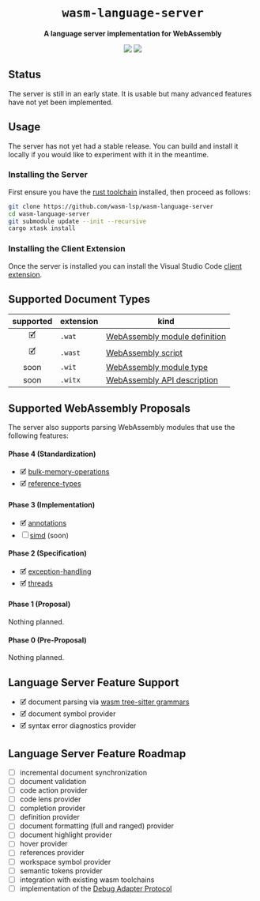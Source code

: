 <div align="center">
  <h1><code>wasm-language-server</code></h1>
  <p>
    <strong>A language server implementation for WebAssembly</strong>
  </p>
  <p style="margin-bottom: 0.5ex;">
    <a href="https://wasm-lsp.github.io/wasm-language-server/wasm_language_server"><img
        src="https://img.shields.io/badge/docs-latest-blueviolet?logo=Read-the-docs&logoColor=white"
        /></a>
    <a href="https://github.com/wasm-lsp/wasm-language-server/actions"><img
        src="https://github.com/wasm-lsp/wasm-language-server/workflows/main/badge.svg"
        /></a>
  </p>
</div>

## Status

The server is still in an early state. It is usable but many advanced features have not yet been implemented.

## Usage

The server has not yet had a stable release. You can build and install it locally if you would like to experiment with it in the meantime.

### Installing the Server

First ensure you have the [rust toolchain](https://rustup.rs/) installed, then proceed as follows:

```bash
git clone https://github.com/wasm-lsp/wasm-language-server
cd wasm-language-server
git submodule update --init --recursive
cargo xtask install
```

### Installing the Client Extension

Once the server is installed you can install the Visual Studio Code [client extension](https://github.com/wasm-lsp/vscode-wasm).

## Supported Document Types

| supported | extension | kind |
|:---------:|-----------|------|
| 🗹 | `.wat` | [WebAssembly module definition](https://github.com/WebAssembly/spec/tree/master/interpreter#s-expression-syntax) |
| 🗹 | `.wast` | [WebAssembly script](https://github.com/WebAssembly/spec/tree/master/interpreter#scripts) |
| soon | `.wit` | [WebAssembly module type](https://github.com/WebAssembly/module-types/blob/master/proposals/module-types/Overview.md) |
| soon | `.witx` | [WebAssembly API description](https://github.com/WebAssembly/WASI/blob/57744f48ec7d4e211d1542d1f56746b5cc1cf6a9/meetings/2019/WASI-09-12.md#meeting-notes) |

## Supported WebAssembly Proposals

The server also supports parsing WebAssembly modules that use the following features:

#### Phase 4 (Standardization)

- 🗹 [bulk-memory-operations](https://github.com/WebAssembly/bulk-memory-operations)
- 🗹 [reference-types](https://github.com/WebAssembly/reference-types)

#### Phase 3 (Implementation)

- 🗹 [annotations](https://github.com/WebAssembly/annotations)
- ☐ [simd](https://github.com/WebAssembly/simd) (soon)

#### Phase 2 (Specification)

- 🗹 [exception-handling](https://github.com/WebAssembly/exception-handling)
- 🗹 [threads](https://github.com/WebAssembly/threads)

#### Phase 1 (Proposal)

Nothing planned.

#### Phase 0 (Pre-Proposal)

Nothing planned.

## Language Server Feature Support

- 🗹 document parsing via [wasm tree-sitter grammars](https://github.com/wasm-lsp/)
- 🗹 document symbol provider
- 🗹 syntax error diagnostics provider

## Language Server Feature Roadmap

- ☐ incremental document synchronization
- ☐ document validation
- ☐ code action provider
- ☐ code lens provider
- ☐ completion provider
- ☐ definition provider
- ☐ document formatting (full and ranged) provider
- ☐ document highlight provider
- ☐ hover provider
- ☐ references provider
- ☐ workspace symbol provider
- ☐ semantic tokens provider
- ☐ integration with existing wasm toolchains
- ☐ implementation of the [Debug Adapter Protocol](https://microsoft.github.io/debug-adapter-protocol/)
